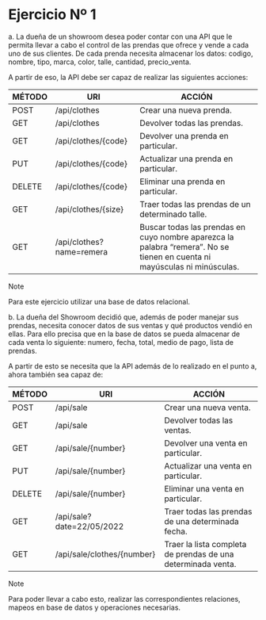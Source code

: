 # Ejercicio Nº 1

a. La dueña de un showroom desea poder contar con una API que le permita llevar a cabo el control de las prendas que ofrece y vende a cada uno de sus clientes. De cada prenda necesita almacenar los datos: codigo, nombre, tipo, marca, color, talle, cantidad, precio_venta.

A partir de eso, la API debe ser capaz de realizar las siguientes acciones:

| MÉTODO | URI                          | ACCIÓN                                      |
|--------|------------------------------|---------------------------------------------|
| POST   | /api/clothes                 | Crear una nueva prenda.                     |
| GET    | /api/clothes                 | Devolver todas las prendas.                 |
| GET    | /api/clothes/{code}         | Devolver una prenda en particular.         |
| PUT    | /api/clothes/{code}         | Actualizar una prenda en particular.       |
| DELETE | /api/clothes/{code}         | Eliminar una prenda en particular.         |
| GET    | /api/clothes/{size}         | Traer todas las prendas de un determinado talle. |
| GET    | /api/clothes?name=remera    | Buscar todas las prendas en cuyo nombre aparezca la palabra “remera”. No se tienen en cuenta ni mayúsculas ni minúsculas. |

> [!note]
> Para este ejercicio utilizar una base de datos relacional.

b. La dueña del Showroom decidió que, además de poder manejar sus prendas, necesita conocer datos de sus ventas y qué productos vendió en ellas. Para ello precisa que en la base de datos se pueda almacenar de cada venta lo siguiente: numero, fecha, total, medio de pago, lista de prendas.

A partir de esto se necesita que la API además de lo realizado en el punto a, ahora también sea capaz de:

| MÉTODO | URI                          | ACCIÓN                                      |
|--------|------------------------------|---------------------------------------------|
| POST   | /api/sale                    | Crear una nueva venta.                      |
| GET    | /api/sale                    | Devolver todas las ventas.                  |
| GET    | /api/sale/{number}          | Devolver una venta en particular.           |
| PUT    | /api/sale/{number}          | Actualizar una venta en particular.         |
| DELETE | /api/sale/{number}          | Eliminar una venta en particular.           |
| GET    | /api/sale?date=22/05/2022   | Traer todas las prendas de una determinada fecha. |
| GET    | /api/sale/clothes/{number}  | Traer la lista completa de prendas de una determinada venta. |

> [!note]
> Para poder llevar a cabo esto, realizar las correspondientes relaciones, mapeos en base de datos y operaciones necesarias.
